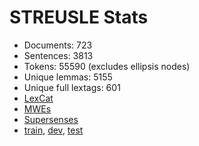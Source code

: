 STREUSLE Stats
==============

* Documents:           723
* Sentences:           3813
* Tokens:              55590 (excludes ellipsis nodes)
* Unique lemmas:       5155
* Unique full lextags: 601
* [LexCat](LEXCAT.txt)
* [MWEs](MWES.txt)
* [Supersenses](SUPERSENSES.txt)
* [train](train/STATS.md), [dev](dev/STATS.md), [test](test/STATS.md)
